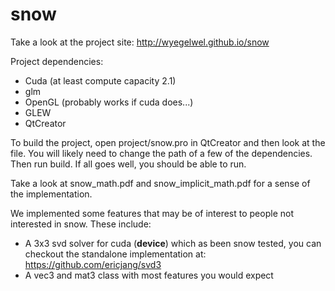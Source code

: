snow
====

Take a look at the project site: http://wyegelwel.github.io/snow

Project dependencies:

* Cuda (at least compute capacity 2.1)
* glm
* OpenGL (probably works if cuda does...)
* GLEW
* QtCreator

To build the project, open project/snow.pro in QtCreator and then look at the file. You will likely need to change the path of a few of the dependencies. Then run build. If all goes well, you should be able to run. 

Take a look at snow_math.pdf and snow_implicit_math.pdf for a sense of the implementation.

We implemented some features that may be of interest to people not interested in snow. These include:

* A 3x3 svd solver for cuda (__device__) which as been snow tested, you can checkout the standalone implementation at: https://github.com/ericjang/svd3
* A vec3 and mat3 class with most features you would expect


